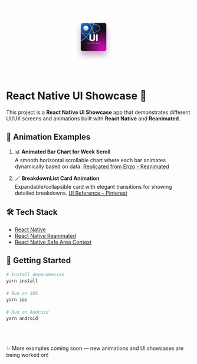 ![UI Reference](./assets/images/Banner.png)

# React Native UI Showcase 🚀

This project is a **React Native UI Showcase** app that demonstrates different UI/UX screens and animations built with **React Native** and **Reanimated**.

## 🎨 Animation Examples

1. 📊 **Animated Bar Chart for Week Scroll**  
   A smooth horizontal scrollable chart where each bar animates dynamically based on data. [Replicated from Enzo - Reanimated](https://www.youtube.com/@Reactiive)

2. 🪄 **BreakdownList Card Animation**  
   Expandable/collapsible card with elegant transitions for showing detailed breakdowns. [UI Reference – Pinterest](https://in.pinterest.com/pin/19844054604601981/)

## 🛠️ Tech Stack

- [React Native](https://reactnative.dev/)
- [React Native Reanimated](https://docs.swmansion.com/react-native-reanimated/)
- [React Native Safe Area Context](https://github.com/th3rdwave/react-native-safe-area-context)

## 🚀 Getting Started

```bash
# Install dependencies
yarn install

# Run on iOS
yarn ios

# Run on Android
yarn android
```

<br/><br/><br/>
✨ More examples coming soon — new animations and UI showcases are being worked on!
